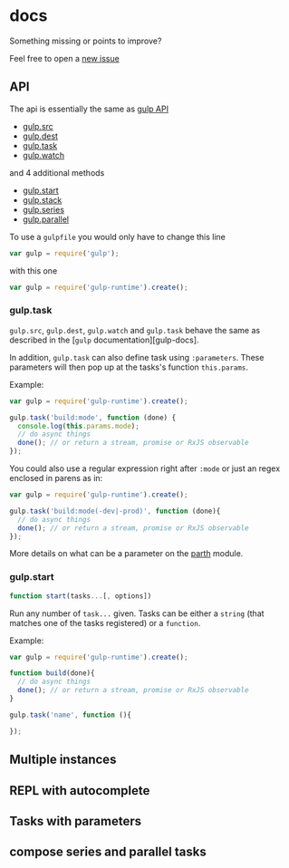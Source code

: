 # docs

Something missing or points to improve?

Feel free to open a [new issue][new-issue]

## API

The api is essentially the same as [gulp API][gulp-api]

- [gulp.src](#gulptask)
- [gulp.dest](#gulptask)
- [gulp.task](#gulptask)
- [gulp.watch](#gulptask)

and 4 additional methods

- [gulp.start](#gulpstart)
- [gulp.stack](#gulp.stack)
- [gulp.series](#gulp.series)
- [gulp.parallel](#gulp.parallel)

To use a `gulpfile` you would only have to change this line

```js
var gulp = require('gulp');
```

with this one

```js
var gulp = require('gulp-runtime').create();
```

### gulp.task

`gulp.src`, `gulp.dest`, `gulp.watch` and `gulp.task` behave the same as described in the [`gulp` documentation][gulp-docs].

In addition, `gulp.task` can also define task using `:parameters`. These parameters will then pop up at the tasks's function `this.params`.

Example:

```js
var gulp = require('gulp-runtime').create();

gulp.task('build:mode', function (done) {
  console.log(this.params.mode);
  // do async things
  done(); // or return a stream, promise or RxJS observable
});
```

You could also use a regular expression right after `:mode` or just an regex enclosed in parens as in:

```js
var gulp = require('gulp-runtime').create();

gulp.task('build:mode(-dev|-prod)', function (done){
  // do async things
  done(); // or return a stream, promise or RxJS observable
});
```

More details on what can be a parameter on the [parth][parth] module.

### gulp.start

```js
function start(tasks...[, options])
```

Run any number of `task...` given. Tasks can be either a `string` (that matches one of the tasks registered) or a `function`.

Example:

```js
var gulp = require('gulp-runtime').create();

function build(done){
  // do async things
  done(); // or return a stream, promise or RxJS observable
}

gulp.task('name', function (){

});
```

## Multiple instances

## REPL with autocomplete

## Tasks with parameters

## compose series and parallel tasks

<!-- links -->

[npm]: https://npmjs.com/gulp-runtime
[parth]: https://github.com/stringparser/parth
[license]: http://opensource.org/licenses/MIT
[gulp-api]: https://github.com/gulpjs/gulp/blob/master/docs/API.md
[new-issue]: https://github.com/stringparser/gulp-runtime/issues/new
